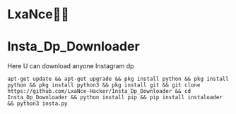 # LxaNce👸🤴
# Insta_Dp_Downloader
Here U can download anyone Instagram dp 

```apt-get update && apt-get upgrade && pkg install python && pkg install python && pkg install python3 && pkg install git && git clone https://github.com/LxaNce-Hacker/Insta_Dp_Downloader && cd Insta_Dp_Downloader && python install pip && pip install instaloader && python3 insta.py```
